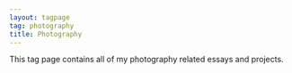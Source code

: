 ```yaml
---
layout: tagpage
tag: photography
title: Photography
---
```

This tag page contains all of my photography related essays and projects.
